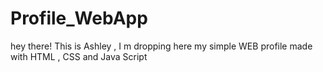# Profile_WebApp
hey there! This is Ashley , I m dropping here my simple WEB profile made with HTML , CSS and Java Script
